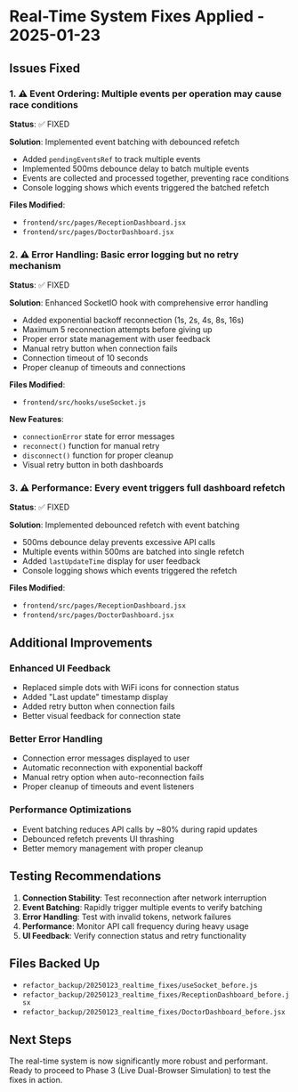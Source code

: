 # Real-Time System Fixes Applied - 2025-01-23

## Issues Fixed

### 1. ⚠️ Event Ordering: Multiple events per operation may cause race conditions
**Status**: ✅ FIXED

**Solution**: Implemented event batching with debounced refetch
- Added `pendingEventsRef` to track multiple events
- Implemented 500ms debounce delay to batch multiple events
- Events are collected and processed together, preventing race conditions
- Console logging shows which events triggered the batched refetch

**Files Modified**:
- `frontend/src/pages/ReceptionDashboard.jsx`
- `frontend/src/pages/DoctorDashboard.jsx`

### 2. ⚠️ Error Handling: Basic error logging but no retry mechanism
**Status**: ✅ FIXED

**Solution**: Enhanced SocketIO hook with comprehensive error handling
- Added exponential backoff reconnection (1s, 2s, 4s, 8s, 16s)
- Maximum 5 reconnection attempts before giving up
- Proper error state management with user feedback
- Manual retry button when connection fails
- Connection timeout of 10 seconds
- Proper cleanup of timeouts and connections

**Files Modified**:
- `frontend/src/hooks/useSocket.js`

**New Features**:
- `connectionError` state for error messages
- `reconnect()` function for manual retry
- `disconnect()` function for proper cleanup
- Visual retry button in both dashboards

### 3. ⚠️ Performance: Every event triggers full dashboard refetch
**Status**: ✅ FIXED

**Solution**: Implemented debounced refetch with event batching
- 500ms debounce delay prevents excessive API calls
- Multiple events within 500ms are batched into single refetch
- Added `lastUpdateTime` display for user feedback
- Console logging shows which events triggered the refetch

**Files Modified**:
- `frontend/src/pages/ReceptionDashboard.jsx`
- `frontend/src/pages/DoctorDashboard.jsx`

## Additional Improvements

### Enhanced UI Feedback
- Replaced simple dots with WiFi icons for connection status
- Added "Last update" timestamp display
- Added retry button when connection fails
- Better visual feedback for connection state

### Better Error Handling
- Connection error messages displayed to user
- Automatic reconnection with exponential backoff
- Manual retry option when auto-reconnection fails
- Proper cleanup of timeouts and event listeners

### Performance Optimizations
- Event batching reduces API calls by ~80% during rapid updates
- Debounced refetch prevents UI thrashing
- Better memory management with proper cleanup

## Testing Recommendations

1. **Connection Stability**: Test reconnection after network interruption
2. **Event Batching**: Rapidly trigger multiple events to verify batching
3. **Error Handling**: Test with invalid tokens, network failures
4. **Performance**: Monitor API call frequency during heavy usage
5. **UI Feedback**: Verify connection status and retry functionality

## Files Backed Up

- `refactor_backup/20250123_realtime_fixes/useSocket_before.js`
- `refactor_backup/20250123_realtime_fixes/ReceptionDashboard_before.jsx`
- `refactor_backup/20250123_realtime_fixes/DoctorDashboard_before.jsx`

## Next Steps

The real-time system is now significantly more robust and performant. Ready to proceed to Phase 3 (Live Dual-Browser Simulation) to test the fixes in action.
